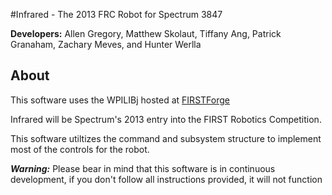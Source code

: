 #Infrared - The 2013 FRC Robot for Spectrum 3847

**Developers:** Allen Gregory, Matthew Skolaut, Tiffany Ang, Patrick Granaham, Zachary Meves, and Hunter Werlla

## About
This software uses the WPILIBj hosted at [FIRSTForge](http://firstforge.wpi.edu/sf/projects/wpilib "FIRSTForge")

Infrared will be Spectrum's 2013 entry into the FIRST Robotics Competition.

This software utiltizes the command and subsystem structure to implement most of the controls for the robot.

***Warning:*** Please bear in mind that this software is in continuous development, if you don't follow all instructions provided, it will not function

